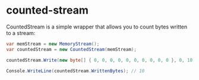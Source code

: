 # counted-stream
CountedStream is a simple wrapper that allows you to count bytes written to a stream:

```c#
var memStream = new MemoryStream();
var countedStream = new CountedStream(memStream);

countedStream.Write(new byte[] { 0, 0, 0, 0, 0, 0, 0, 0, 0, 0 }, 0, 10);

Console.WriteLine(countedStream.WrittenBytes); // 10

```
